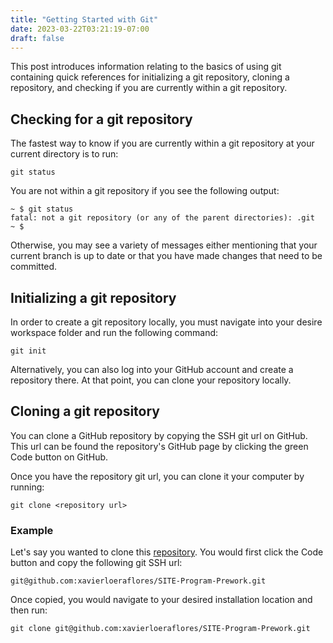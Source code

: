 ```yaml
---
title: "Getting Started with Git"
date: 2023-03-22T03:21:19-07:00
draft: false
---
```

This post introduces information relating to the basics of using git containing quick references for initializing a git repository, cloning a repository, and checking if you are currently within a git repository.  



## Checking for a git repository
The fastest way to know if you are currently within a git repository at your current directory is to run:

```
git status
```

You are not within a git repository if you see the following output: 
```
~ $ git status
fatal: not a git repository (or any of the parent directories): .git
~ $ 
```

Otherwise, you may see a variety of messages either mentioning that your current branch is up to date or that you have made changes that need to be committed. 

## Initializing a git repository
In order to create a git repository locally, you must navigate into your desire workspace folder and run the following command: 

```
git init
```

Alternatively, you can also log into your GitHub account and create a repository there. At that point, you can clone your repository locally. 

## Cloning a git repository
You can clone a GitHub repository by copying the SSH git url on GitHub. This url can be found the repository's GitHub page by clicking the green Code button on GitHub. 

Once you have the repository git url, you can clone it your computer by running:

```
git clone <repository url>
``` 

### Example
Let's say you wanted to clone this [repository](https://github.com/xavierloeraflores/SITE-Program-Prework). You would first click the Code button and copy the following git SSH url:

```
git@github.com:xavierloeraflores/SITE-Program-Prework.git
```

Once copied, you would navigate to your desired installation location and then run:

```
git clone git@github.com:xavierloeraflores/SITE-Program-Prework.git
```

